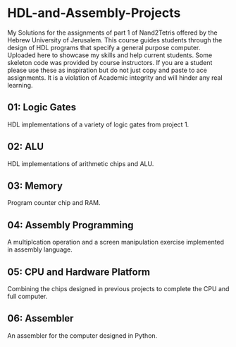 # HDL-and-Assembly-Projects
My Solutions for the assignments of part 1 of Nand2Tetris offered by the Hebrew University of Jerusalem. This course guides students through the design of HDL programs that specify a general purpose computer. Uploaded here to showcase my skills and help current students. Some skeleton code was provided by course instructors. If you are a student please use these as inspiration but do not just copy and paste to ace assignments. It is a violation of Academic integrity and will hinder any real learning.

## 01: Logic Gates
HDL implementations of a variety of logic gates from project 1.
## 02: ALU
HDL implementations of arithmetic chips and ALU.
## 03: Memory
Program counter chip and RAM.
## 04: Assembly Programming
A multiplcation operation and a screen manipulation exercise implemented in assembly language.
## 05: CPU and Hardware Platform
Combining the chips designed in previous projects to complete the CPU and full computer.
## 06: Assembler
An assembler for the computer designed in Python.
